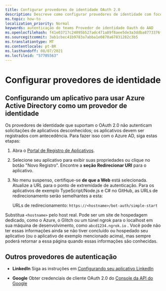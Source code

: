 ```yaml
---
title: Configurar provedores de identidade OAuth 2.0
description: Descreve como configurar provedores de identidade com foco no Azure AD
ms.topic: how-to
localization_priority: Normal
keywords: autenticação do teams Provedor de identidade Oauth do AAD
ms.openlocfilehash: f41e03717c24095b527adc471a89f8aee5de3a3ddba8773376fca49ee12bbbcc
ms.sourcegitcommit: 3ab1cbec41b9783a7abba1e0870a67831282c3b5
ms.translationtype: MT
ms.contentlocale: pt-BR
ms.lasthandoff: 08/07/2021
ms.locfileid: "57705563"
---
```

# <a name="configure-identity-providers"></a>Configurar provedores de identidade

## <a name="configuring-an-application-to-use-azure-active-directory-as-an-identity-provider"></a>Configurando um aplicativo para usar Azure Active Directory como um provedor de identidade

Os provedores de identidade que suportam o OAuth 2.0 não autenticam solicitações de aplicativos desconhecidos; os aplicativos devem ser registrados com antecedência. Para fazer isso com o Azure AD, siga estas etapas:

1. Abra o [Portal de Registro de Aplicativos](https://ms.portal.azure.com/#blade/Microsoft_AAD_RegisteredApps/ApplicationsListBlade).

2. Selecione seu aplicativo para exibir suas propriedades ou clique no botão "Novo Registro". Encontre a **seção Redirecionar URI** para o aplicativo.

3. No menu suspenso, certifique-se **de que a Web** está selecionada. Atualize a URL para o ponto de extremidade de autenticação. Para os aplicativos de exemplo TypeScript/Node.js e C# no GitHub, as URLs de redirecionamento serão semelhantes a esta:

    URLs de redirecionamento: `https://<hostname>/bot-auth/simple-start`

Substitua `<hostname>` pelo host real. Pode ser um site de hospedagem dedicado, como o Azure, o Glitch ou um túnel ngrok para o localhost em sua máquina de desenvolvimento, como `abcd1234.ngrok.io` . Você pode não ter essas informações ainda se não tiver concluído ou hospedado seu aplicativo (ou o aplicativo de exemplo mencionado acima), mas sempre poderá retornar a essa página quando essas informações são conhecidas.

## <a name="other-authentication-providers"></a>Outros provedores de autenticação

* **LinkedIn** Siga as instruções em [Configurando seu aplicativo LinkedIn](/linkedin/talent/apply-with-linkedin)

* **Google** Obter credenciais de cliente OAuth 2.0 do [Console da API do Google](https://console.developers.google.com/)
